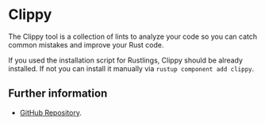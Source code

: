 # Clippy

The Clippy tool is a collection of lints to analyze your code so you can catch
common mistakes and improve your Rust code.

If you used the installation script for Rustlings, Clippy should be already
installed. If not you can install it manually via `rustup component add clippy`.

## Further information

- [GitHub Repository](https://github.com/rust-lang/rust-clippy).
